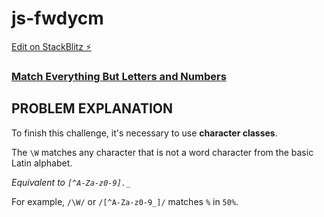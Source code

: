 # js-fwdycm

[Edit on StackBlitz ⚡️](https://stackblitz.com/edit/js-fwdycm)

### [Match Everything But Letters and Numbers](https://www.freecodecamp.org/learn/javascript-algorithms-and-data-structures/regular-expressions/match-everything-but-letters-and-numbers)

## PROBLEM EXPLANATION
To finish this challenge, it's necessary to use **character classes**.

The `\W` matches any character that is not a word character from the basic Latin alphabet.

*Equivalent to `[^A-Za-z0-9]._`* 

For example, `/\W/` or `/[^A-Za-z0-9_]/` matches `%` in `50%`.
